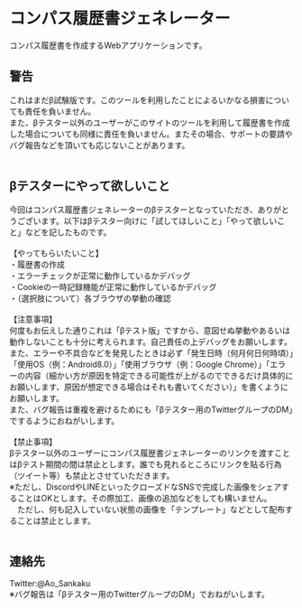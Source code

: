 # コンパス履歴書ジェネレーター
コンパス履歴書を作成するWebアプリケーションです。
## 警告
これはまだβ試験版です。このツールを利用したことによるいかなる損害についても責任を負いません。<br>
また、βテスター以外のユーザーがこのサイトのツールを利用して履歴書を作成した場合についても同様に責任を負いません。またその場合、サポートの要請やバグ報告などを頂いても応じないことがあります。<br>
<br>
## βテスターにやって欲しいこと
今回はコンパス履歴書ジェネレーターのβテスターとなっていただき、ありがとうございます。以下はβテスター向けに「試してほしいこと」「やって欲しいこと」などを記したものです。<br>
<br>
【やってもらいたいこと】<br>
・履歴書の作成<br>
・エラーチェックが正常に動作しているかデバッグ<br>
・Cookieの一時記録機能が正常に動作しているかデバッグ<br>
・（選択肢について）各ブラウザの挙動の確認<br>
<br>
【注意事項】<br>
何度もお伝えした通りこれは「βテスト版」ですから、意図せぬ挙動やあるいは動作しないことも十分に考えられます。自己責任の上デバッグをお願いします。<br>
また、エラーや不具合などを発見したときは必ず「発生日時（何月何日何時頃）」「使用OS（例：Android8.0）」「使用ブラウザ（例：Google Chrome）」「エラーの内容（細かい方が原因を特定できる可能性が上がるのでできるだけ具体的にお願いします、原因が想定できる場合はそれも書いてください）」を書くようにお願いします。<br>
また、バグ報告は重複を避けるためにも「βテスター用のTwitterグループのDM」でするようにおねがいします。<br>
<br>
【禁止事項】<br>
βテスター以外のユーザーにコンパス履歴書ジェネレーターのリンクを渡すことはβテスト期間の間は禁止とします。誰でも見れるところにリンクを貼る行為（ツイート等）も禁止とさせていただきます。<br>
※ただし、DiscordやLINEといったクローズドなSNSで完成した画像をシェアすることはOKとします。その際加工、画像の追加などをしても構いません。<br>　ただし、何も記入していない状態の画像を「テンプレート」などとして配布することは禁止とします。<br>
<br>
## 連絡先
Twitter:@Ao_Sankaku<br>
※バグ報告は「βテスター用のTwitterグループのDM」でおねがいします。<br>

